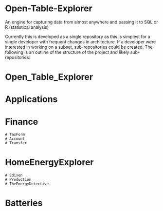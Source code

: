 Open-Table-Explorer
===================

An engine for capturing data from almost anywhere and passing it to SQL or R (statistical analysis)

Currently this is developed as a single repository as this is simplest for a single developer with frequent changes in architecture. If a developer were interested in working on a subset, sub-repositories could be created. The following is an outline of the structure of the project and likely sub-repositories:
 # Open_Table_Explorer
  # Applications
   # Finance
   
    # TaxForm
    # Account
    # Transfer
   # HomeEnergyExplorer
    # Edison
    # Production
    # TheEnergyDetective
   # Batteries
    
